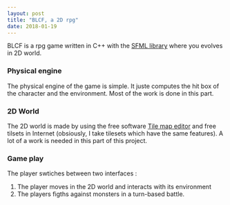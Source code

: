 ```yaml
---
layout: post
title: "BLCF, a 2D rpg"
date: 2018-01-19
---
```


BLCF is a rpg game written in C++ with the [SFML library](https://www.sfml-dev.org/index.php) where you evolves in 2D world.

### Physical engine
The physical engine of the game is simple. It juste computes the hit box of the character and the environment.
Most of the work is done in this part.

### 2D World
The 2D world is made by using the free software [Tile map editor](http://www.mapeditor.org/) and free tilsets in Internet (obsiously, I take tilesets which have the same features).
A lot of a work is needed in this part of this project.

### Game play
The player swtiches between two interfaces :
1. The player moves in the 2D world and interacts with its environment
2. The players figths against monsters in a turn-based battle.

